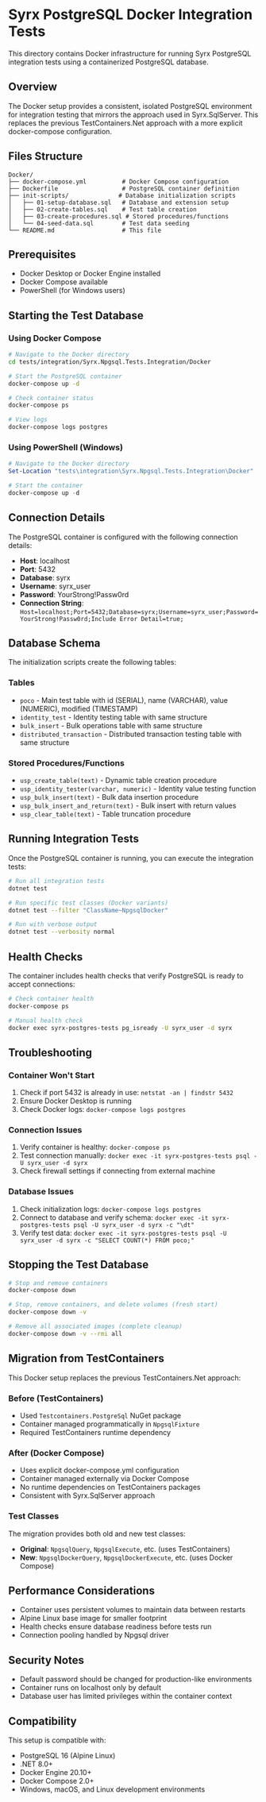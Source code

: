# Syrx PostgreSQL Docker Integration Tests

This directory contains Docker infrastructure for running Syrx PostgreSQL integration tests using a containerized PostgreSQL database.

## Overview

The Docker setup provides a consistent, isolated PostgreSQL environment for integration testing that mirrors the approach used in Syrx.SqlServer. This replaces the previous TestContainers.Net approach with a more explicit docker-compose configuration.

## Files Structure

```
Docker/
├── docker-compose.yml          # Docker Compose configuration
├── Dockerfile                  # PostgreSQL container definition
├── init-scripts/              # Database initialization scripts
│   ├── 01-setup-database.sql   # Database and extension setup
│   ├── 02-create-tables.sql    # Test table creation
│   ├── 03-create-procedures.sql # Stored procedures/functions
│   └── 04-seed-data.sql        # Test data seeding
└── README.md                   # This file
```

## Prerequisites

- Docker Desktop or Docker Engine installed
- Docker Compose available
- PowerShell (for Windows users)

## Starting the Test Database

### Using Docker Compose

```bash
# Navigate to the Docker directory
cd tests/integration/Syrx.Npgsql.Tests.Integration/Docker

# Start the PostgreSQL container
docker-compose up -d

# Check container status
docker-compose ps

# View logs
docker-compose logs postgres
```

### Using PowerShell (Windows)

```powershell
# Navigate to the Docker directory
Set-Location "tests\integration\Syrx.Npgsql.Tests.Integration\Docker"

# Start the container
docker-compose up -d
```

## Connection Details

The PostgreSQL container is configured with the following connection details:

- **Host**: localhost
- **Port**: 5432
- **Database**: syrx
- **Username**: syrx_user
- **Password**: YourStrong!Passw0rd
- **Connection String**: `Host=localhost;Port=5432;Database=syrx;Username=syrx_user;Password=YourStrong!Passw0rd;Include Error Detail=true;`

## Database Schema

The initialization scripts create the following tables:

### Tables
- `poco` - Main test table with id (SERIAL), name (VARCHAR), value (NUMERIC), modified (TIMESTAMP)
- `identity_test` - Identity testing table with same structure
- `bulk_insert` - Bulk operations table with same structure  
- `distributed_transaction` - Distributed transaction testing table with same structure

### Stored Procedures/Functions
- `usp_create_table(text)` - Dynamic table creation procedure
- `usp_identity_tester(varchar, numeric)` - Identity value testing function
- `usp_bulk_insert(text)` - Bulk data insertion procedure
- `usp_bulk_insert_and_return(text)` - Bulk insert with return values
- `usp_clear_table(text)` - Table truncation procedure

## Running Integration Tests

Once the PostgreSQL container is running, you can execute the integration tests:

```bash
# Run all integration tests
dotnet test

# Run specific test classes (Docker variants)
dotnet test --filter "ClassName~NpgsqlDocker"

# Run with verbose output
dotnet test --verbosity normal
```

## Health Checks

The container includes health checks that verify PostgreSQL is ready to accept connections:

```bash
# Check container health
docker-compose ps

# Manual health check
docker exec syrx-postgres-tests pg_isready -U syrx_user -d syrx
```

## Troubleshooting

### Container Won't Start
1. Check if port 5432 is already in use: `netstat -an | findstr 5432`
2. Ensure Docker Desktop is running
3. Check Docker logs: `docker-compose logs postgres`

### Connection Issues
1. Verify container is healthy: `docker-compose ps`
2. Test connection manually: `docker exec -it syrx-postgres-tests psql -U syrx_user -d syrx`
3. Check firewall settings if connecting from external machine

### Database Issues
1. Check initialization logs: `docker-compose logs postgres`
2. Connect to database and verify schema: `docker exec -it syrx-postgres-tests psql -U syrx_user -d syrx -c "\dt"`
3. Verify test data: `docker exec -it syrx-postgres-tests psql -U syrx_user -d syrx -c "SELECT COUNT(*) FROM poco;"`

## Stopping the Test Database

```bash
# Stop and remove containers
docker-compose down

# Stop, remove containers, and delete volumes (fresh start)
docker-compose down -v

# Remove all associated images (complete cleanup)
docker-compose down -v --rmi all
```

## Migration from TestContainers

This Docker setup replaces the previous TestContainers.Net approach:

### Before (TestContainers)
- Used `Testcontainers.PostgreSql` NuGet package
- Container managed programmatically in `NpgsqlFixture`
- Required TestContainers runtime dependency

### After (Docker Compose)
- Uses explicit docker-compose.yml configuration
- Container managed externally via Docker Compose
- No runtime dependencies on TestContainers packages
- Consistent with Syrx.SqlServer approach

### Test Classes

The migration provides both old and new test classes:

- **Original**: `NpgsqlQuery`, `NpgsqlExecute`, etc. (uses TestContainers)
- **New**: `NpgsqlDockerQuery`, `NpgsqlDockerExecute`, etc. (uses Docker Compose)

## Performance Considerations

- Container uses persistent volumes to maintain data between restarts
- Alpine Linux base image for smaller footprint
- Health checks ensure database readiness before tests run
- Connection pooling handled by Npgsql driver

## Security Notes

- Default password should be changed for production-like environments
- Container runs on localhost only by default
- Database user has limited privileges within the container context

## Compatibility

This setup is compatible with:
- PostgreSQL 16 (Alpine Linux)
- .NET 8.0+
- Docker Engine 20.10+
- Docker Compose 2.0+
- Windows, macOS, and Linux development environments

